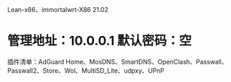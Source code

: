 Lean-x86、immortalwrt-X86 21.02

管理地址：10.0.0.1
默认密码：空
=================================================================================================
插件清单：AdGuard Home、MosDNS、SmartDNS、OpenClash、Passwall、Passwall2、Store、Wol、MultiSD_Lite、udpxy、UPnP
